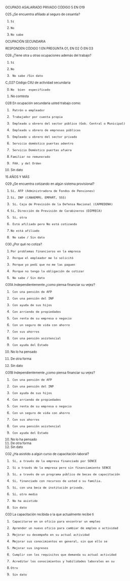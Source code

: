 <font size="1">

OCUPADO ASALARIADO PRIVADO CÓDIGO 5 EN O19

O25 ¿Se encuentra afiliado al seguro de cesantía?

1.     Sí
2.     No
9.     No sabe

OCUPACIÓN  SECUNDARIA

RESPONDEN CÓDIGO 1 EN PREGUNTA O1, EN O2 Ó EN O3

O26 ¿Tiene otra  u otras ocupaciones además del trabajo?

1.     Sí
2.     No
9.      No sabe /Sin dato

C_O27     Código    CIIU    de    actividad    secundaria

0.     No  bien  especificado
9999.  No  contesta

O28 En ocupación secundaria usted trabajo como:

1.      Patrón o empleador
2.      Trabajador por cuenta propia
3.      Empleado u obrero del sector público (Gob. Central o Municipal)
4.      Empleado u obrero de empresas públicas
5.      Empleado u obrero del sector privado
6.      Servicio doméstico puertas adentro
7.      Servicio Doméstico puertas afuera
8.     Familiar no remunerado
9.      FAA. y del Orden
99.   Sin  dato

15 AÑOS Y MÁS

O29 ¿Se encuentra cotizando en algún sistema provisional?

1.     Sí, AFP (Administradora de Fondos de Pensiones)
2.     Sí, INP (CANAEMPU, EMPART, SSS)
3.      Sí, Caja de Previsión de la Defensa Nacional (CAPREDENA)
4.     Sí, Dirección de Previsión de Carabineros (DIPRECA)
5.      Sí, otra
6.      Está afiliado pero No está cotizando
7.     No está afiliado
9.      No sabe / Sin dato

O30 ¿Por qué no cotiza?

1.     Por problemas financieros en la empresa
2.      Porque el empleador me lo solicitó
3.      Porque yo pedí que no me las paguen
4.      Porque no tengo la obligación de cotizar
9.      No sabe / Sin dato

O31A Independientemente ¿como piensa financiar su vejez?

1.      Con una pensión de AFP
2.      Con una pensión del INP
3.      Con ayuda de sus hijos
4.      Con arriendo de propiedades
5.      Con renta de su empresa o negocio
6.      Con un seguro de vida con ahorro
7.      Con sus ahorros
8.      Con una pensión asistencial
9.      Con ayuda del Estado
10.    No  lo  ha  pensado
11.   De  otra  forma

99.   Sin  dato

O31B Independientemente  ¿como piensa financiar su vejez?

1.      Con una pensión de AFP
2.      Con una pensión del INP
3.      Con ayuda de sus hijos
4.      Con arriendo de propiedades
5.      Con renta de su empresa o negocio
6.      Con un seguro de vida con ahorro
7.      Con sus ahorros
8.      Con una pensión asistencial
9.      Con ayuda del Estado
10.    No  lo  ha  pensado
11.   De  otra  forma
99.   Sin  dato

O32 ¿Ha asistido a algún curso de capacitación laboral?

1.      Sí, a través de la empresa financiado por SENCE
2.      Si a través de la empresa pero sin financiamiento SENCE
3.      Sí, a través de un programa público de becas de capacitación
4.      Sí, financiado con recursos de usted o su familia.
5.      Sí, con una beca de institución privada.
6.      Sí, otro medio
7.      No ha asistido
9.      Sin dato

O33 La capacitación recibida o la que actualmente recibe ti

1.      Capacitarse en un oficio para encontrar un empleo
2.      Aprender un nuevo oficio para cambiar de empleo o actividad
3.      Mejorar su desempeño en su actual actividad
4.      Mejorar sus conocimientos en general, sin que ello se
5.      Mejorar sus ingresos
6.      Cumplir con los requisitos que demanda su actual actividad
7.      Acreditar los conocimientos y habilidades laborales en su
8.     Otro
9.      Sin dato

</font>
